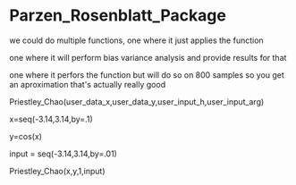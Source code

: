 # Parzen_Rosenblatt_Package

we could do multiple functions, one where it just applies the function 

one where it will perform bias variance analysis and provide results for that 

one where it perfors the function but will do so on 800 samples so you get an aproximation that's actually really good 



Priestley_Chao(user_data_x,user_data_y,user_input_h,user_input_arg)

x=seq(-3.14,3.14,by=.1)

y=cos(x)

input = seq(-3.14,3.14,by=.01)

Priestley_Chao(x,y,1,input)
